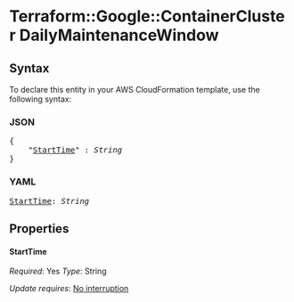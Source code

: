 # Terraform::Google::ContainerCluster DailyMaintenanceWindow

## Syntax

To declare this entity in your AWS CloudFormation template, use the following syntax:

### JSON

<pre>
{
    "<a href="#starttime" title="StartTime">StartTime</a>" : <i>String</i>
}
</pre>

### YAML

<pre>
<a href="#starttime" title="StartTime">StartTime</a>: <i>String</i>
</pre>

## Properties

#### StartTime

_Required_: Yes
_Type_: String

_Update requires_: [No interruption](https://docs.aws.amazon.com/AWSCloudFormation/latest/UserGuide/using-cfn-updating-stacks-update-behaviors.html#update-no-interrupt)

